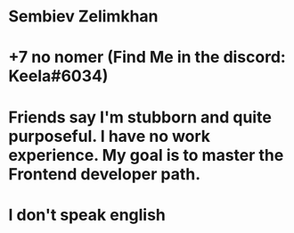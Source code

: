 # Sembiev Zelimkhan
# +7 no nomer (Find Me in the discord: Keela#6034)
# Friends say I'm stubborn and quite purposeful. I have no work experience. My goal is to master the Frontend developer path.
# I don't speak english
